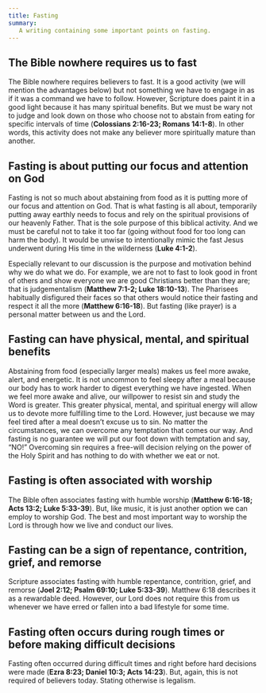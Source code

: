 ```yaml
---
title: Fasting 
summary: 
   A writing containing some important points on fasting. 
---
```


## **The Bible nowhere requires us to fast** 

The Bible nowhere requires believers to fast. It is a good activity (we will mention the advantages below) but not something we have to engage in as if it was a command we have to follow. However, Scripture does paint it in a good light because it has many spiritual benefits. But we must be wary not to judge and look down on those who choose not to abstain from eating for specific intervals of time (**Colossians 2:16-23; Romans 14:1-8**). In other words, this activity does not make any believer more spiritually mature than another. 

## **Fasting is about putting our focus and attention on God**

Fasting is not so much about abstaining from food as it is putting more of our focus and attention on God. That is what fasting is all about, temporarily putting away earthly needs to focus and rely on the spiritual provisions of our heavenly Father. That is the sole purpose of this biblical activity. And we must be careful not to take it too far (going without food for too long can harm the body). It would be unwise to intentionally mimic the fast Jesus underwent during His time in the wilderness (**Luke 4:1-2**). 

Especially relevant to our discussion is the purpose and motivation behind why we do what we do. For example, we are not to fast to look good in front of others and show everyone we are good Christians better than they are; that is judgementalism (**Matthew 7:1-2; Luke 18:10-13**). The Pharisees habitually disfigured their faces so that others would notice their fasting and respect it all the more (**Matthew 6:16-18**). But fasting (like prayer) is a personal matter between us and the Lord. 

## **Fasting can have physical, mental, and spiritual benefits** 

Abstaining from food (especially larger meals) makes us feel more awake, alert, and energetic. It is not uncommon to feel sleepy after a meal because our body has to work harder to digest everything we have ingested. When we feel more awake and alive, our willpower to resist sin and study the Word is greater. This greater physical, mental, and spiritual energy will allow us to devote more fulfilling time to the Lord. However, just because we may feel tired after a meal doesn’t excuse us to sin. No matter the circumstances, we can overcome any temptation that comes our way. And fasting is no guarantee we will put our foot down with temptation and say, “NO!” Overcoming sin requires a free-will decision relying on the power of the Holy Spirit and has nothing to do with whether we eat or not. 

## **Fasting is often associated with worship**  

The Bible often associates fasting with humble worship (**Matthew 6:16-18; Acts 13:2; Luke 5:33-39**). But, like music, it is just another option we can employ to worship God. The best and most important way to worship the Lord is through how we live and conduct our lives. 

## **Fasting can be a sign of repentance, contrition, grief, and remorse**

Scripture associates fasting with humble repentance, contrition, grief, and remorse (**Joel 2:12; Psalm 69:10; Luke 5:33-39**). Matthew 6:18 describes it as a rewardable deed.  However, our Lord does not require this from us whenever we have erred or fallen into a bad lifestyle for some time.       

## **Fasting often occurs during rough times or before making difficult decisions**  

Fasting often occurred during difficult times and right before hard decisions were made (**Ezra 8:23; Daniel 10:3; Acts 14:23**). But, again, this is not required of believers today. Stating otherwise is legalism. 
